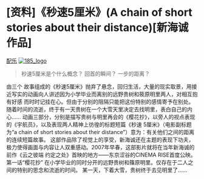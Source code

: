 # [资料]《秒速5厘米》(A chain of short stories about their distance)[新海诚作品]

[配乐](http://audio.t8.bjradio.com.cn/2008/07/24/61982_0a2008072407534959908.mp3) [![185_logo](https://attachment.soulteary.com/2008/06/15/185_logo.jpg "185_logo")](https://attachment.soulteary.com/2008/06/15/185_logo.jpg)

> 秒速5厘米是个什么概念？
> 回首的瞬间？
> 一步的距离？

由三个 故事组成的《秒速5厘米》抛弃了悬念，回归生活，大量的现实取景，用接近写实的动画向人讲述因为小学毕业而离别的远野贵树和筱原明里两人，对相互抱有好感 而时时记挂在心。但由于分别的阻隔只能把这份特别的感情寄予在别处。随着时间的流逝，终于有一天贵树在一个大雪天里决定去找明里，表白自己的内心…… 动画三部分，分别是描写贵树与明里再会的《樱花抄》，以旁人的视点表现的《宇航员》，以及表现两人精神上彷徨的标题短篇《秒速 5厘米》（电影副标题为“a chain of short stories about their distance”）意为：有关他们之间的距离的连续短篇故事。 这部作品除了视觉上的享受，新海诚还在主题的表现下功夫，极力使得画面与内容让人双重感动。2007年早春，这部影片就将在当年新海诚的前作《云之彼端 约定之处》首映的地方——东京涩谷的CINEMA RISE首度公映。 第一话“樱花抄” 在小学毕业的同时分开的远野贵树和篠原明里。仅存在于二人之间的特别的思念和流逝的时间。 某一天，下着大雪，贵树终于去见明里了……


